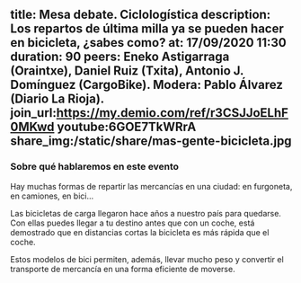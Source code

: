 title: Mesa debate. Ciclologística
description: Los repartos de última milla ya se pueden hacer en bicicleta, ¿sabes como?
at: 17/09/2020 11:30
duration: 90
peers: Eneko Astigarraga (Oraintxe), Daniel Ruiz (Txita), Antonio J. Domínguez (CargoBike). Modera: Pablo Álvarez (Diario La Rioja).
join_url:https://my.demio.com/ref/r3CSJJoELhF0MKwd
youtube:6GOE7TkWRrA
share_img:/static/share/mas-gente-bicicleta.jpg
----
### Sobre qué hablaremos en este evento

Hay muchas formas de repartir las mercancías en una ciudad: en furgoneta, en camiones, en bici…

Las bicicletas de carga llegaron hace años a nuestro país para quedarse. Con ellas puedes llegar a tu destino antes que con un coche, está demostrado que en distancias cortas la bicicleta es más rápida que el coche.

Estos modelos de bici permiten, además, llevar mucho peso y convertir el transporte de mercancía en una forma eficiente de moverse.
